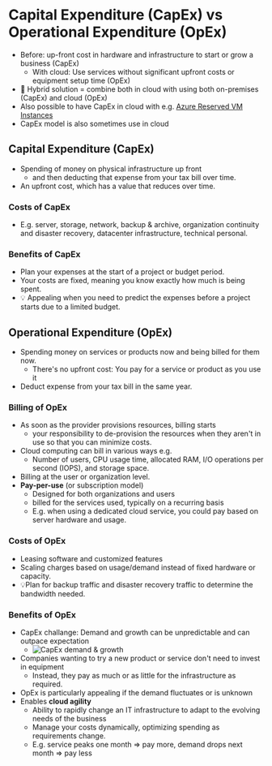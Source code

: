 # Capital Expenditure (CapEx) vs Operational Expenditure (OpEx)

- Before: up-front cost in hardware and infrastructure to start or grow a business (CapEx)
  - With cloud: Use services without significant upfront costs or equipment setup time (OpEx)
- 📝 Hybrid solution = combine both in cloud with using both on-premises (CapEx) and cloud (OpEx)
- Also possible to have CapEx in cloud with e.g. [Azure Reserved VM Instances](https://azure.microsoft.com/en-us/pricing/reserved-vm-instances/)
- CapEx model is also sometimes use in cloud

## Capital Expenditure (CapEx)

- Spending of money on physical infrastructure up front
  - and then deducting that expense from your tax bill over time.
- An upfront cost, which has a value that reduces over time.

### Costs of CapEx

- E.g. server, storage, network, backup & archive, organization continuity and disaster recovery, datacenter infrastructure, technical personal.

### Benefits of CapEx

- Plan your expenses at the start of a project or budget period.
- Your costs are fixed, meaning you know exactly how much is being spent.
- 💡 Appealing when you need to predict the expenses before a project starts due to a limited budget.

## Operational Expenditure (OpEx)

- Spending money on services or products now and being billed for them now.
  - There's no upfront cost: You pay for a service or product as you use it
- Deduct expense from your tax bill in the same year.

### Billing of OpEx

- As soon as the provider provisions resources, billing starts
  - your responsibility to de-provision the resources when they aren't in use so that you can minimize costs.
- Cloud computing can bill in various ways e.g.
  - Number of users, CPU usage time, allocated RAM, I/O operations per second (IOPS), and storage space.
- Billing at the user or organization level.
- **Pay-per-use** (or subscription model)
  - Designed for both organizations and users
  - billed for the services used, typically on a recurring basis
  - E.g. when using a dedicated cloud service, you could pay based on server hardware and usage.

### Costs of OpEx

- Leasing software and customized features
- Scaling charges based on usage/demand instead of fixed hardware or capacity.
- 💡Plan for backup traffic and disaster recovery traffic to determine the bandwidth needed.

### Benefits of OpEx

- CapEx challange: Demand and growth can be unpredictable and can outpace expectation
  - ![CapEx demand & growth](./img/capex-demand-and-growth.png)
- Companies wanting to try a new product or service don't need to invest in equipment
  - Instead, they pay as much or as little for the infrastructure as required.
- OpEx is particularly appealing if the demand fluctuates or is unknown
- Enables **cloud agility**
  - Ability to rapidly change an IT infrastructure to adapt to the evolving needs of the business
  - Manage your costs dynamically, optimizing spending as requirements change.
  - E.g. service peaks one month => pay more, demand drops next month => pay less